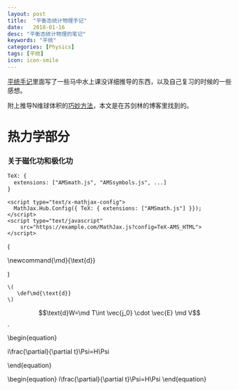 ```yaml
---
layout: post
title:  "平衡态统计物理手记"
date:   2018-01-16
desc: "平衡态统计物理的笔记"
keywords: "平统"
categories: [Physics]
tags: [平统]
icon: icon-smile
---
```


[平统手记](https://astrojacobli.github.io/Homepage/doc/statistical_notes.pdf)里面写了一些马中水上课没详细推导的东西，以及自己复习的时候的一些感想。

附上推导N维球体积的[巧妙方法](http://spaces.ac.cn/archives/3154/?from=singlemessage&isappinstalled=0)，本文是在苏剑林的博客里找到的。

# 热力学部分

### 关于磁化功和极化功

```html
TeX: {
  extensions: ["AMSmath.js", "AMSsymbols.js", ...]
}
```

```
<script type="text/x-mathjax-config">
  MathJax.Hub.Config({ TeX: { extensions: ["AMSmath.js"] }});
</script>
<script type="text/javascript"
    src="https://example.com/MathJax.js?config=TeX-AMS_HTML">
</script>
```

\(

\newcommand{\md}{\text{d}}

\)

```
\(
   \def\md{\text{d}}
\)
```

$$\text{d}W=\md T\int \vec{j_0} \cdot \vec{E}  \md V$$.

\begin{equation}

i\frac{\partial}{\partial t}\Psi=H\Psi

\end{equation}

\begin{equation} i\frac{\partial}{\partial t}\Psi=H\Psi \end{equation} 